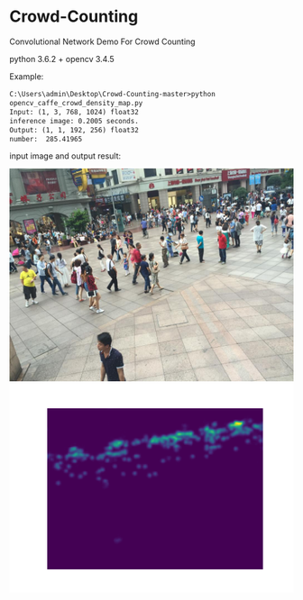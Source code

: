 # Crowd-Counting
Convolutional Network Demo For Crowd Counting

python 3.6.2 + opencv 3.4.5

Example:
```
C:\Users\admin\Desktop\Crowd-Counting-master>python opencv_caffe_crowd_density_map.py
Input: (1, 3, 768, 1024) float32
inference image: 0.2005 seconds.
Output: (1, 1, 192, 256) float32
number:  285.41965
```

input image and output result:

![Alt text](https://github.com/linzhirui1992/Crowd-Counting/blob/master/IMG_191.jpg)
![Alt text](https://github.com/linzhirui1992/Crowd-Counting/blob/master/result.png)

